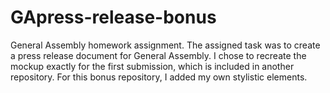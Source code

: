 # GApress-release-bonus
General Assembly homework assignment.
The assigned task was to create a press release document for General Assembly. I chose to recreate the mockup exactly for the first submission, which is included in another repository. For this bonus repository, I added my own stylistic elements.
